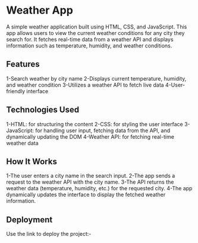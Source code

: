 # Weather App
A simple weather application built using HTML, CSS, and JavaScript. This app allows users to view the current weather conditions for any city they search for. It fetches real-time data from a weather API and displays information such as temperature, humidity, and weather conditions.

## Features
1-Search weather by city name
2-Displays current temperature, humidity, and weather condition
3-Utilizes a weather API to fetch live data
4-User-friendly interface

## Technologies Used
1-HTML: for structuring the content
2-CSS: for styling the user interface
3-JavaScript: for handling user input, fetching data from the API, and dynamically updating the DOM
4-Weather API: for fetching real-time weather data

## How It Works
1-The user enters a city name in the search input.
2-The app sends a request to the weather API with the city name.
3-The API returns the weather data (temperature, humidity, etc.) for the requested city.
4-The app dynamically updates the interface to display the fetched weather information.

## Deployment
Use the link to deploy the project:-
